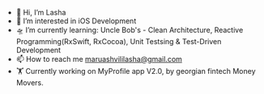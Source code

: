 - 👋 Hi, I’m Lasha
- 👀 I’m interested in iOS Development
- 🛸 I’m currently learning: Uncle Bob's - Clean Architecture, Reactive Programming(RxSwift, RxCocoa), Unit Testsing & Test-Driven Development
- 📫 How to reach me maruashvililasha@gmail.com
- 🏋 Currently working on MyProfile app V2.0, by georgian fintech Money Movers.

<!---
maruashvililasha/maruashvililasha is a ✨ special ✨ repository because its `README.md` (this file) appears on your GitHub profile.
You can click the Preview link to take a look at your changes.
--->
